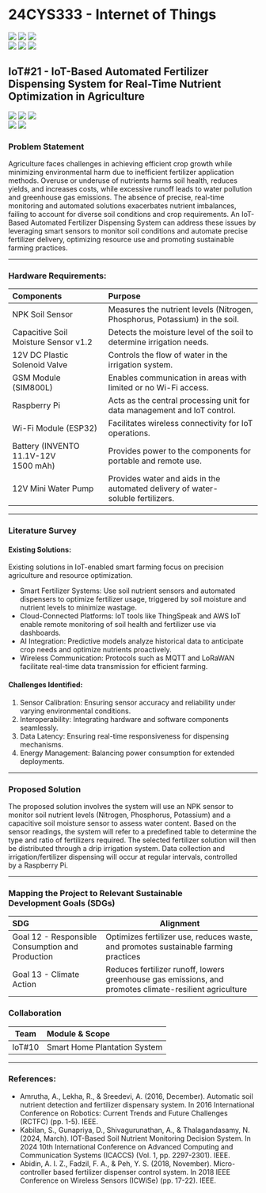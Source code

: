 # 24CYS333 - Internet of Things
![](https://img.shields.io/badge/Batch-22CYS-lightgreen) ![](https://img.shields.io/badge/UG-blue) ![](https://img.shields.io/badge/Subject-IoT-blue)
<br/>
![](https://img.shields.io/badge/Lecture-2-orange) ![](https://img.shields.io/badge/Practical-3-orange) ![](https://img.shields.io/badge/Credits-3-orange) <br/>

## IoT#21 - IoT-Based Automated Fertilizer Dispensing System for Real-Time Nutrient Optimization in Agriculture

![](https://img.shields.io/badge/Member-Navarang_C_D-gold)  ![](https://img.shields.io/badge/Member-Reddicherla_Thanuj-gold)  ![](https://img.shields.io/badge/Member-Nandana_Mahesh-gold) <br/> 
![](https://img.shields.io/badge/SDG-12-darkgreen) ![](https://img.shields.io/badge/SDG-13-darkgreen) <br/>


### Problem Statement<br>
Agriculture faces challenges in achieving efficient crop growth while minimizing environmental harm due to inefficient fertilizer application methods. Overuse or underuse of nutrients harms soil health, reduces yields, and increases costs, while excessive runoff leads to water pollution and greenhouse gas emissions. The absence of precise, real-time monitoring and automated solutions exacerbates nutrient imbalances, failing to account for diverse soil conditions and crop requirements. An IoT-Based Automated Fertilizer Dispensing System can address these issues by leveraging smart sensors to monitor soil conditions and automate precise fertilizer delivery, optimizing resource use and promoting sustainable farming practices.

---

### Hardware Requirements:<br>
| Components                             | Purpose                                                                                          |
|:---------------------------------------|:-------------------------------------------------------------------------------------------------|
| NPK Soil Sensor                        | Measures the nutrient levels (Nitrogen, Phosphorus, Potassium) in the soil.  |
| Capacitive Soil Moisture Sensor v1.2   | Detects the moisture level of the soil to determine irrigation needs.
|12V DC Plastic Solenoid Valve           | Controls the flow of water in the irrigation system. |
| GSM Module (SIM800L)                   | Enables communication in areas with limited or no Wi-Fi access. |
| Raspberry Pi                           | Acts as the central processing unit for data management and IoT control. |
| Wi-Fi Module (ESP32)                   | Facilitates wireless connectivity for IoT operations.   |
| Battery (INVENTO 11.1V-12V 1500 mAh)   | Provides power to the components for portable and remote use.|
| 12V Mini Water Pump                    | Provides water and aids in the automated delivery of water-soluble fertilizers. |
---
### Literature Survey<br>
#### Existing Solutions:
Existing solutions in IoT-enabled smart farming focus on precision agriculture and resource optimization.

- Smart Fertilizer Systems: Use soil nutrient sensors and automated dispensers to optimize fertilizer usage, triggered by soil moisture and nutrient levels to minimize wastage.<br>
- Cloud-Connected Platforms: IoT tools like ThingSpeak and AWS IoT enable remote monitoring of soil health and fertilizer use via dashboards.<br>
- AI Integration: Predictive models analyze historical data to anticipate crop needs and optimize nutrients proactively.<br>
- Wireless Communication: Protocols such as MQTT and LoRaWAN facilitate real-time data transmission for efficient farming.<be>

#### Challenges Identified:<br>
1. Sensor Calibration: Ensuring sensor accuracy and reliability under varying environmental conditions.<br>
2. Interoperability: Integrating hardware and software components seamlessly.<br>
3. Data Latency: Ensuring real-time responsiveness for dispensing mechanisms.<br>
4. Energy Management: Balancing power consumption for extended deployments.<br>
---

### Proposed Solution 
  
The proposed solution involves the system will use an NPK sensor to monitor soil nutrient levels (Nitrogen, Phosphorus, Potassium) and a capacitive soil moisture sensor to assess water content. Based on the sensor readings, the system will refer to a predefined table to determine the type and ratio of fertilizers required. The selected fertilizer solution will then be distributed through a drip irrigation system. Data collection and irrigation/fertilizer dispensing will occur at regular intervals, controlled by a Raspberry Pi.

---

### Mapping the Project to Relevant Sustainable Development Goals (SDGs)

| SDG                                                 | Alignment                                                                                              |
|:----------------------------------------------------|--------------------------------------------------------------------------------------------------------|
| Goal 12 - Responsible Consumption and Production    |  Optimizes fertilizer use, reduces waste, and promotes sustainable farming practices                   |
| Goal 13 - Climate Action                            | Reduces fertilizer runoff, lowers greenhouse gas emissions, and promotes climate-resilient agriculture |

### Collaboration 
| Team   | Module & Scope                 |
|:------:|:-------------------------------|
| IoT#10 | Smart Home Plantation System   | 
---



### References:
- Amrutha, A., Lekha, R., & Sreedevi, A. (2016, December). Automatic soil nutrient detection and fertilizer dispensary system. In 2016 International Conference on Robotics: Current Trends and Future Challenges (RCTFC) (pp. 1-5). IEEE.
- Kabilan, S., Gunapriya, D., Shivagurunathan, A., & Thalagandasamy, N. (2024, March). IOT-Based Soil Nutrient Monitoring Decision System. In 2024 10th International Conference on Advanced Computing and Communication Systems (ICACCS) (Vol. 1, pp. 2297-2301). IEEE.
- Abidin, A. I. Z., Fadzil, F. A., & Peh, Y. S. (2018, November). Micro-controller based fertilizer dispenser control system. In 2018 IEEE Conference on Wireless Sensors (ICWiSe) (pp. 17-22). IEEE.
<br>

